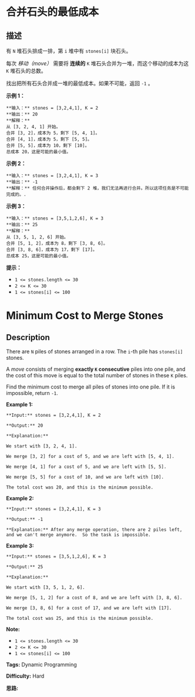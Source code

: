 # 合并石头的最低成本

## 描述

有 `N` 堆石头排成一排，第 `i` 堆中有 `stones[i]` 块石头。

每次 _移动（move）_ 需要将 **连续的**  `K` 堆石头合并为一堆，而这个移动的成本为这 `K` 堆石头的总数。

找出把所有石头合并成一堆的最低成本。如果不可能，返回 `-1` 。



**示例 1：**

    
    
    **输入：** stones = [3,2,4,1], K = 2
    **输出：** 20
    **解释：**
    从 [3, 2, 4, 1] 开始。
    合并 [3, 2]，成本为 5，剩下 [5, 4, 1]。
    合并 [4, 1]，成本为 5，剩下 [5, 5]。
    合并 [5, 5]，成本为 10，剩下 [10]。
    总成本 20，这是可能的最小值。
    

**示例 2：**

    
    
    **输入：** stones = [3,2,4,1], K = 3
    **输出：** -1
    **解释：** 任何合并操作后，都会剩下 2 堆，我们无法再进行合并。所以这项任务是不可能完成的。.
    

**示例 3：**

    
    
    **输入：** stones = [3,5,1,2,6], K = 3
    **输出：** 25
    **解释：**
    从 [3, 5, 1, 2, 6] 开始。
    合并 [5, 1, 2]，成本为 8，剩下 [3, 8, 6]。
    合并 [3, 8, 6]，成本为 17，剩下 [17]。
    总成本 25，这是可能的最小值。
    



**提示：**

  * `1 <= stones.length <= 30`
  * `2 <= K <= 30`
  * `1 <= stones[i] <= 100`



# Minimum Cost to Merge Stones

## Description



There are `N` piles of stones arranged in a row.  The `i`-th pile has `stones[i]` stones.

A _move_ consists of merging **exactly  `K` consecutive** piles into one pile, and the cost of this move is equal to the total number of stones in these `K` piles.

Find the minimum cost to merge all piles of stones into one pile.  If it is impossible, return `-1`.



**Example 1:**

    
    
    **Input:** stones = [3,2,4,1], K = 2
    **Output:** 20
    **Explanation:**
    We start with [3, 2, 4, 1].
    We merge [3, 2] for a cost of 5, and we are left with [5, 4, 1].
    We merge [4, 1] for a cost of 5, and we are left with [5, 5].
    We merge [5, 5] for a cost of 10, and we are left with [10].
    The total cost was 20, and this is the minimum possible.
    

**Example 2:**

    
    
    **Input:** stones = [3,2,4,1], K = 3
    **Output:** -1
    **Explanation:** After any merge operation, there are 2 piles left, and we can't merge anymore.  So the task is impossible.
    

**Example 3:**

    
    
    **Input:** stones = [3,5,1,2,6], K = 3
    **Output:** 25
    **Explanation:**
    We start with [3, 5, 1, 2, 6].
    We merge [5, 1, 2] for a cost of 8, and we are left with [3, 8, 6].
    We merge [3, 8, 6] for a cost of 17, and we are left with [17].
    The total cost was 25, and this is the minimum possible.
    



**Note:**

  * `1 <= stones.length <= 30`
  * `2 <= K <= 30`
  * `1 <= stones[i] <= 100`


**Tags:** Dynamic Programming

**Difficulty:** Hard

**思路:**
